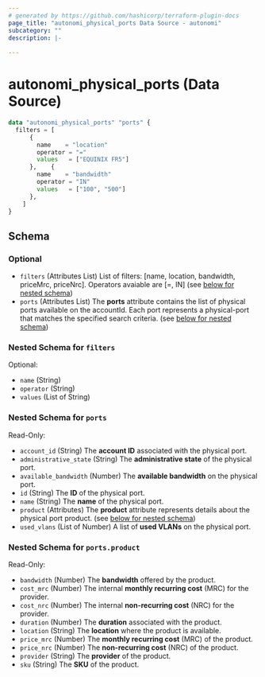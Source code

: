 ```yaml
---
# generated by https://github.com/hashicorp/terraform-plugin-docs
page_title: "autonomi_physical_ports Data Source - autonomi"
subcategory: ""
description: |-
  
---
```


# autonomi_physical_ports (Data Source)

```terraform
data "autonomi_physical_ports" "ports" {
  filters = [
      {
        name    = "location"
        operator = "="
        values   = ["EQUINIX FR5"]
      },    {
        name    = "bandwidth"
        operator = "IN"
        values   = ["100", "500"]
      },
    ]
} 
```

<!-- schema generated by tfplugindocs -->
## Schema

### Optional

- `filters` (Attributes List) List of filters: [name, location, bandwidth, priceMrc, priceNrc].
Operators avaiable are [=, IN] (see [below for nested schema](#nestedatt--filters))
- `ports` (Attributes List) The **ports** attribute contains the list of physical ports available on the accountId.
Each port represents a physical-port that matches the specified search criteria. (see [below for nested schema](#nestedatt--ports))

<a id="nestedatt--filters"></a>
### Nested Schema for `filters`

Optional:

- `name` (String)
- `operator` (String)
- `values` (List of String)

<a id="nestedatt--ports"></a>
### Nested Schema for `ports`

Read-Only:

- `account_id` (String) The **account ID** associated with the physical port.
- `administrative_state` (String) The **administrative state** of the physical port.
- `available_bandwidth` (Number) The **available bandwidth** on the physical port.
- `id` (String) The **ID** of the physical port.
- `name` (String) The **name** of the physical port.
- `product` (Attributes) The **product** attribute represents details about the physical port product. (see [below for nested schema](#nestedatt--ports--product))
- `used_vlans` (List of Number) A list of **used VLANs** on the physical port.

<a id="nestedatt--ports--product"></a>
### Nested Schema for `ports.product`

Read-Only:

- `bandwidth` (Number) The **bandwidth** offered by the product.
- `cost_mrc` (Number) The internal **monthly recurring cost** (MRC) for the provider.
- `cost_nrc` (Number) The internal **non-recurring cost** (NRC) for the provider.
- `duration` (Number) The **duration** associated with the product.
- `location` (String) The **location** where the product is available.
- `price_mrc` (Number) The **monthly recurring cost** (MRC) of the product.
- `price_nrc` (Number) The **non-recurring cost** (NRC) of the product.
- `provider` (String) The **provider** of the product.
- `sku` (String) The **SKU** of the product.
